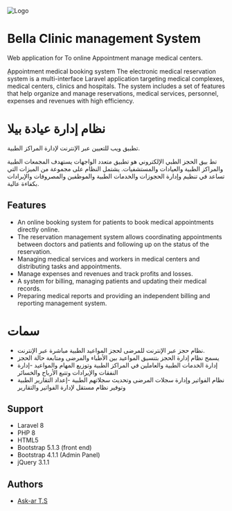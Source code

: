 
![Logo](https://bella-app.ask-ar.com/assets/img/media/login.png)


# Bella Clinic management System

Web application for To online Appointment manage medical centers.

ِAppointment medical booking system
The electronic medical reservation system is a multi-interface Laravel application targeting medical complexes, medical centers, clinics and hospitals. The system includes a set of features that help organize and manage reservations, medical services, personnel, expenses and revenues with high efficiency.

# نظام إدارة عيادة بيلا
تطبيق ويب للتعيين عبر الإنترنت لإدارة المراكز الطبية.

 تط بيق الحجز الطبي الإلكتروني هو تطبيق  متعدد الواجهات يستهدف المجمعات الطبية والمراكز الطبية والعيادات والمستشفيات. يشتمل النظام على مجموعة من الميزات التي تساعد في تنظيم وإدارة الحجوزات والخدمات الطبية والموظفين والمصروفات والإيرادات بكفاءة عالية.
## Features

- An online booking system for patients to book medical appointments directly online.
- The reservation management system allows coordinating appointments between doctors and patients and following up on the status of the reservation.
- Managing medical services and workers in medical centers and distributing tasks and appointments.
- Manage expenses and revenues and track profits and losses.
- A system for billing, managing patients and updating their medical records.
- Preparing medical reports and providing an independent billing and reporting management system.
# سمات
- نظام حجز عبر الإنترنت للمرضى لحجز المواعيد الطبية مباشرة عبر الإنترنت.
- يسمح نظام إدارة الحجز بتنسيق المواعيد بين الأطباء والمرضى ومتابعة حالة الحجز 
- إدارة الخدمات الطبية والعاملين في المراكز الطبية وتوزيع المهام والمواعيد 
-إدارة النفقات والإيرادات وتتبع الأرباح والخسائر 
- نظام الفواتير وإدارة سجلات المرضى وتحديث سجلاتهم الطبية
-إعداد التقارير الطبية وتوفير نظام مستقل لإدارة الفواتير والتقارير 

## Support

- Laravel 8
- PHP 8
- HTML5
- Bootstrap 5.1.3 (front end)
- Bootstrap 4.1.1 (Admin Panel)
- jQuery 3.1.1

## Authors

- [Ask-ar T.S](https://www.Ask-ar.com)

